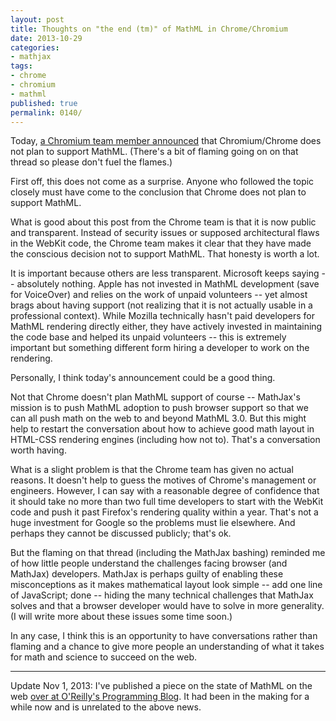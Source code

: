 ```yaml
---
layout: post
title: Thoughts on "the end (tm)" of MathML in Chrome/Chromium
date: 2013-10-29
categories:
- mathjax
tags:
- chrome
- chromium
- mathml
published: true
permalink: 0140/
---
```


Today, [a Chromium team member announced](https://code.google.com/p/chromium/issues/detail?id=152430#c43) that Chromium/Chrome does not plan to support MathML. (There's a bit of flaming going on on that thread so please don't fuel the flames.)

First off, this does not come as a surprise. Anyone who followed the topic closely must have come to the conclusion that Chrome does not plan to support MathML.

What is good about this post from the Chrome team is that it is now public and transparent. Instead of security issues or supposed architectural flaws in the WebKit code, the Chrome team makes it clear that they have made the conscious decision not to support MathML. That honesty is worth a lot.

It is important because others are less transparent. Microsoft keeps saying -- absolutely nothing. Apple has not invested in MathML development (save for VoiceOver) and relies on the work of unpaid volunteers -- yet almost brags about having support (not realizing that it is not actually usable in a professional context). While Mozilla technically hasn't paid developers for MathML rendering directly either, they have actively invested in maintaining the code base and helped its unpaid volunteers -- this is extremely important but something different form hiring a developer to work on the rendering.

Personally, I think today's announcement could be a good thing.

Not that Chrome doesn't plan MathML support of course -- MathJax's mission is to push MathML adoption to push browser support so that we can all push math on the web to and beyond MathML 3.0\. But this might help to restart the conversation about how to achieve good math layout in HTML-CSS rendering engines (including how not to). That's a conversation worth having.

What is a slight problem is that the Chrome team has given no actual reasons. It doesn't help to guess the motives of Chrome's management or engineers. However, I can say with a reasonable degree of confidence that it should take no more than two full time developers to start with the WebKit code and push it past Firefox's rendering quality within a year. That's not a huge investment for Google so the problems must lie elsewhere. And perhaps they cannot be discussed publicly; that's ok.

But the flaming on that thread (including the MathJax bashing) reminded me of how little people understand the challenges facing browser (and MathJax) developers. MathJax is perhaps guilty of enabling these misconceptions as it makes mathematical layout look simple -- add one line of JavaScript; done -- hiding the many technical challenges that MathJax solves and that a browser developer would have to solve in more generality. (I will write more about these issues some time soon.)

In any case, I think this is an opportunity to have conversations rather than flaming and a chance to give more people an understanding of what it takes for math and science to succeed on the web.

* * *

Update Nov 1, 2013: I've published a piece on the state of MathML on the web [over at O'Reilly's Programming Blog](http://programming.oreilly.com/2013/11/mathml-forges-on.html). It had been in the making for a while now and is unrelated to the above news.
